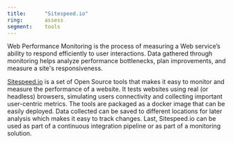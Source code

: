 ```yaml
---
title:      "Sitespeed.io"
ring:       assess
segment:    tools
---
```


Web Performance Monitoring is the process of measuring a Web service’s ability to respond efficiently to user interactions.
Data gathered through monitoring helps analyze performance bottlenecks, plan improvements, and measure a site's responsiveness.

[Sitespeed.io](https://www.sitespeed.io/) is a set of Open Source tools that makes it easy to monitor and measure the performance of a website.
It tests websites using real (or headless) browsers, simulating users connectivity and collecting important user-centric metrics.
The tools are packaged as a docker image that can be easily deployed.
Data collected can be saved to different locations for later analysis which makes it easy to track changes.
Last, Sitespeed.io can be used as part of a continuous integration pipeline or as part of a monitoring solution.
